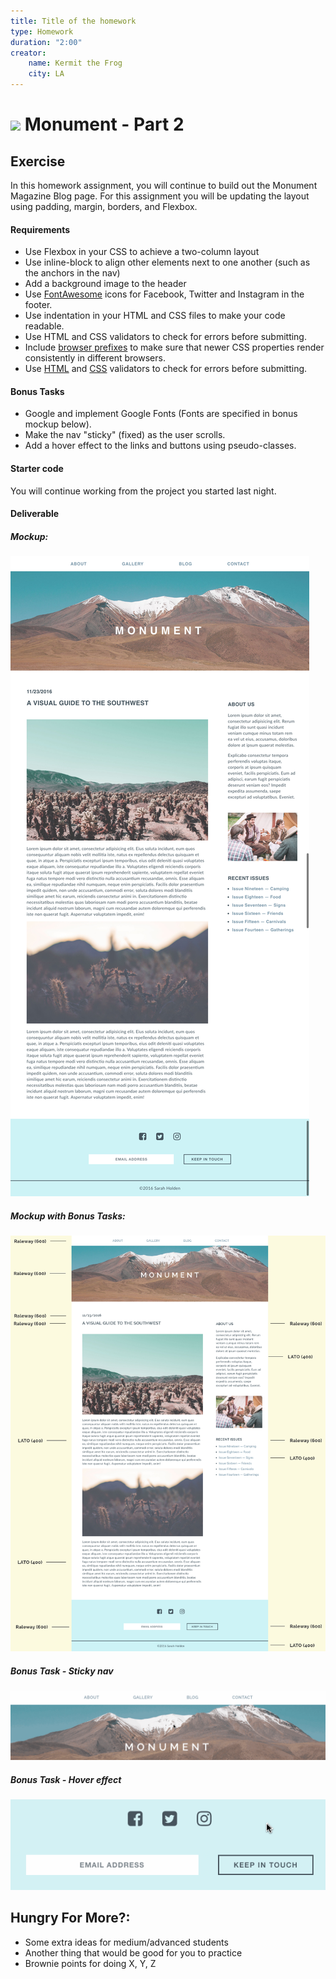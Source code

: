 ```yaml
---
title: Title of the homework
type: Homework
duration: "2:00"
creator:
    name: Kermit the Frog
    city: LA
---
```


# ![](https://ga-dash.s3.amazonaws.com/production/assets/logo-9f88ae6c9c3871690e33280fcf557f33.png) Monument - Part 2

## Exercise

In this homework assignment, you will continue to build out the Monument Magazine Blog page. For this assignment you will be updating the layout using padding, margin, borders, and Flexbox.

#### Requirements

- Use Flexbox in your CSS to achieve a two-column layout
- Use inline-block to align other elements next to one another (such as the anchors in the nav)
- Add a background image to the header
- Use [FontAwesome](http://fontawesome.io/) icons for Facebook, Twitter and Instagram in the footer.
- Use indentation in your HTML and CSS files to make your code readable.
- Use HTML and CSS validators to check for errors before submitting.
- Include [browser prefixes](http://pleeease.io/play/) to make sure that newer CSS properties render consistently in different browsers.
- Use [HTML](https://html5.validator.nu/) and [CSS](https://jigsaw.w3.org/css-validator/#validate_by_input) validators to check for errors before submitting.

#### Bonus Tasks
- Google and implement Google Fonts (Fonts are specified in bonus mockup below).
- Make the nav "sticky" (fixed) as the user scrolls.
- Add a hover effect to the links and buttons using pseudo-classes.


#### Starter code
You will continue working from the project you started last night.

#### Deliverable

##### Mockup:
![](screenshots/blog_pt_2.png)

##### Mockup with Bonus Tasks:
![](screenshots/blog_pt_2_challenge.png)

##### Bonus Task - Sticky nav
![](screenshots/sticky-nav.gif)

##### Bonus Task - Hover effect
![](screenshots/hover-effect.gif)

## Hungry For More?:
- Some extra ideas for medium/advanced students
- Another thing that would be good for you to practice
- Brownie points for doing X, Y, Z
